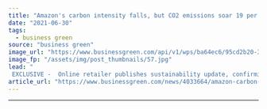 ```yaml
---
title: "Amazon's carbon intensity falls, but CO2 emissions soar 19 per cent due to pandemic sales boom"
date: "2021-06-30"
tags: 
  - business green
source: "business green"
image_url: "https://www.businessgreen.com/api/v1/wps/ba64ec6/95cd2b20-3466-4a3c-b240-c68bcb5b7b0c/11/Solar-1-19-3-185x114.jpg"
image_fp: "/assets/img/post_thumbnails/57.jpg"
lead: "
 EXCLUSIVE -  Online retailer publishes sustainability update, confirming carbon intensity fell 16 per cent last year as efforts to decarbonise fleets and shift to renewable energy gathered pace ..."
article_url: "https://www.businessgreen.com/news/4033664/amazon-carbon-intensity-falls-co2-emissions-soar-19-cent-pandemic-sales-boom"
---
```


---
